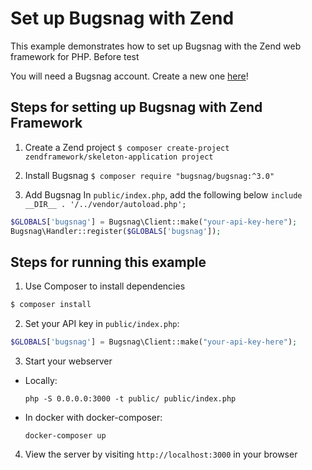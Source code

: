 # Set up Bugsnag with Zend

This example demonstrates how to set up Bugsnag with the Zend web framework for PHP.  Before test

You will need a Bugsnag account. Create a new one [here](https://www.bugsnag.com/platforms/php/)!

## Steps for setting up Bugsnag with Zend Framework

1. Create a Zend project
`$ composer create-project zendframework/skeleton-application project`

2. Install Bugsnag
`$ composer require "bugsnag/bugsnag:^3.0"`

3. Add Bugsnag
In `public/index.php`, add the following below `include __DIR__ . '/../vendor/autoload.php';`

```php
$GLOBALS['bugsnag'] = Bugsnag\Client::make("your-api-key-here");
Bugsnag\Handler::register($GLOBALS['bugsnag']);
```

## Steps for running this example
1. Use Composer to install dependencies
```php
$ composer install
```

2. Set your API key in `public/index.php`:
```php
$GLOBALS['bugsnag'] = Bugsnag\Client::make("your-api-key-here");
```

3. Start your webserver

- Locally:
  ```shell
  php -S 0.0.0.0:3000 -t public/ public/index.php
  ```

- In docker with docker-composer:
  ```shell
  docker-composer up
  ```

4. View the server by visiting `http://localhost:3000` in your browser
